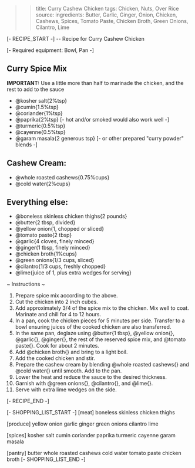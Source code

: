 >> title: Curry Cashew Chicken
>> tags: Chicken, Nuts, Over Rice
>> source: 
>> ingredients: Butter, Garlic, Ginger, Onion, Chicken, Cashews, Spices, Tomato Paste, Chicken Broth, Green Onions, Cilantro, Lime

[- RECIPE_START -]
-- Recipe for Curry Cashew Chicken

[- Required equipment: Bowl, Pan -]

## Curry Spice Mix

**IMPORTANT:** Use a little more than half to marinade the chicken, and the rest to add to the sauce

- @kosher salt{2%tsp}
- @cumin{1.5%tsp}
- @coriander{1%tsp}
- @paprika{2%tsp} [- hot and/or smoked would also work well -]
- @turmeric{0.5%tsp}
- @cayenne{0.5%tsp}
- @garam masala{2 generous tsp} [- or other prepared "curry powder" blends -]

## Cashew Cream:

- @whole roasted cashews{0.75%cups}
- @cold water{2%cups}

## Everything else:

- @boneless skinless chicken thighs{2 pounds}
- @butter{2 tbsp, divided}
- @yellow onion{1, chopped or sliced}
- @tomato paste{2 tbsp}
- @garlic{4 cloves, finely minced}
- @ginger{1 tbsp, finely minced}
- @chicken broth{1%cups}
- @green onions{1/3 cups, sliced}
- @cilantro{1/3 cups, freshly chopped}
- @lime{juice of 1, plus extra wedges for serving}

~ Instructions ~

1. Prepare spice mix according to the above.
2. Cut the chicken into 2 inch cubes.
3. Add approximately 3/4 of the spice mix to the chicken. Mix well to coat. Marinate and chill for 4 to 12 hours.
4. In a pan, cook the chicken pieces for 5 minutes per side. Transfer to a bowl ensuring juices of the cooked chicken are also transferred.
5. In the same pan, deglaze using @butter{1 tbsp}, @yellow onion{}, @garlic{}, @ginger{}, the rest of the reserved spice mix, and @tomato paste{}. Cook for about 2 minutes.
6. Add @chicken broth{} and bring to a light boil.
7. Add the cooked chicken and stir.
8. Prepare the cashew cream by blending @whole roasted cashews{} and @cold water{} until smooth. Add to the pan.
9. Lower the heat and reduce the sauce to the desired thickness.
10. Garnish with @green onions{}, @cilantro{}, and @lime{}.
11. Serve with extra lime wedges on the side.

[- RECIPE_END -]

[- SHOPPING_LIST_START -]
[meat]
boneless skinless chicken thighs

[produce]
yellow onion
garlic
ginger
green onions
cilantro
lime

[spices]
kosher salt
cumin
coriander
paprika
turmeric
cayenne
garam masala

[pantry]
butter
whole roasted cashews
cold water
tomato paste
chicken broth
[- SHOPPING_LIST_END -]
